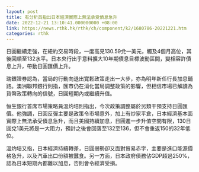 ```yaml
---
layout: post
title: 有分析員指出日本經濟實際上無法承受債息急升
date: 2022-12-21 13:10:41.000000000 +08:00
link: https://news.rthk.hk/rthk/ch/component/k2/1680786-20221221.htm
categories: rthk
---
```


日圓繼續走強，在紐約交易時段，一度高見130.59兌一美元，觸及4個月高位，其後回順至132水平。日本央行出乎意料擴大10年期債息目標波動區間，變相容許債息上升，帶動日圓匯價上升。

瑞銀證券認為，當局的行動向退出寬鬆政策走出一大步，亦為明年新任行長加息鋪路。澳洲聯邦銀行則指，匯市仍在消化當局調整政策的影響，但相信市場已解讀為貨幣政策轉向的信號，日圓短期內或繼續升值。

恒生銀行首席市場策略員溫灼培則指出，今次政策調整屬於另類干預支持日圓匯價。他強調，日圓反彈主要是政策令市場意外，加上有炒家平倉，日本經濟基本面實際上無法承受債息急升，而且美國持續加息，日圓進一步升值空間有限，130日圓兌1美元將是一大阻力，預計之後會回落至132至136，但不會重返150的32年低位。

溫灼培又指，日本經濟持續轉差，日圓弱勢卻又面對貿易赤字，主要是進口能源價格急升，以及汽車出口份額被蠶食。另一方面，日本政府債務佔GDP超過250%，認為日本短期內都難以加息，否則會令經濟受損。
